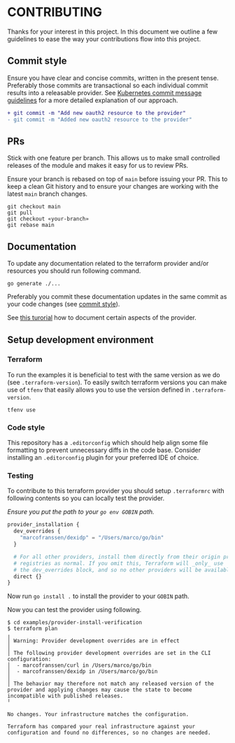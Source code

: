# CONTRIBUTING

Thanks for your interest in this project. In this document we outline a few guidelines to ease the way your contributions flow into this project.

## Commit style

Ensure you have clear and concise commits, written in the present tense. Preferably those commits are transactional so each individual commit results into a releasable provider. See [Kubernetes commit message guidelines](https://www.kubernetes.dev/docs/guide/pull-requests/#commit-message-guidelines) for a more detailed explanation of our approach.

```diff
+ git commit -m "Add new oauth2 resource to the provider"
- git commit -m "Added new oauth2 resource to the provider"
```

## PRs

Stick with one feature per branch. This allows us to make small controlled releases of the module and makes it easy for us to review PRs.

Ensure your branch is rebased on top of `main` before issuing your PR. This to keep a clean Git history and to ensure your changes are working with the latest `main` branch changes.

```shell
git checkout main
git pull
git checkout «your-branch»
git rebase main
```

## Documentation

To update any documentation related to the terraform provider and/or resources you should run following command.

```shell
go generate ./...
```

Preferably you commit these documentation updates in the same commit as your code changes (see [commit style](#commit-style)).

See [this turorial](https://developer.hashicorp.com/terraform/tutorials/providers-plugin-framework/providers-plugin-framework-documentation-generation) how to document certain aspects of the provider.

## Setup development environment

### Terraform

To run the examples it is beneficial to test with the same version as we do (see `.terraform-version`). To easily switch terraform versions you can make use of `tfenv` that easily allows you to use the version defined in `.terraform-version`.

```shell
tfenv use
```

### Code style

This repository has a `.editorconfig` which should help align some file formatting to prevent unnecessary diffs in the code base. Consider installing an `.editorconfig` plugin for your preferred IDE of choice.

### Testing

To contribute to this terraform provider you should setup `.terraformrc` with following contents so you can locally test the provider.

*Ensure you put the path to your `go env GOBIN` path.*

```terraform
provider_installation {
  dev_overrides {
    "marcofranssen/dexidp" = "/Users/marco/go/bin"
  }

  # For all other providers, install them directly from their origin provider
  # registries as normal. If you omit this, Terraform will _only_ use
  # the dev_overrides block, and so no other providers will be available.
  direct {}
}
```

Now run `go install .` to install the provider to your `GOBIN` path.

Now you can test the provider using following.

```shell
$ cd examples/provider-install-verification
$ terraform plan
╷
│ Warning: Provider development overrides are in effect
│
│ The following provider development overrides are set in the CLI configuration:
│  - marcofranssen/curl in /Users/marco/go/bin
│  - marcofranssen/dexidp in /Users/marco/go/bin
│
│ The behavior may therefore not match any released version of the provider and applying changes may cause the state to become incompatible with published releases.
╵

No changes. Your infrastructure matches the configuration.

Terraform has compared your real infrastructure against your configuration and found no differences, so no changes are needed.
```
